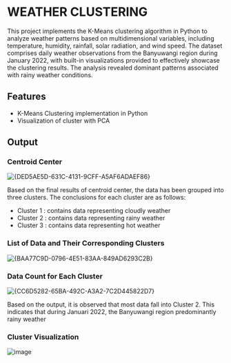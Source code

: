 # WEATHER CLUSTERING

This project implements the K-Means clustering algorithm in Python to analyze weather patterns based on multidimensional variables, including temperature, humidity, rainfall, solar radiation, and wind speed. The dataset comprises daily weather observations from the Banyuwangi region during January 2022, with built-in visualizations provided to effectively showcase the clustering results. The analysis revealed dominant patterns associated with rainy weather conditions.


## Features
- K-Means Clustering implementation in Python
- Visualization of cluster with PCA

## Output
### Centroid Center
![{DED5AE5D-631C-4131-9CFF-A5AF6ADAEF86}](https://github.com/user-attachments/assets/1209d07e-b534-4ace-bcf9-696ed0c4dd1c)

Based on the final results of centroid center, the data has been grouped into three clusters. The conclusions for each cluster are as follows:
- Cluster 1 : contains data representing cloudly weather
- Cluster 2 : contains data representing rainy weather
- Cluster 3 : contains data representing hot weather

### List of Data and Their Corresponding Clusters
![{BAA77C9D-0796-4E51-83AA-849AD6293C2B}](https://github.com/user-attachments/assets/c44777e1-d37f-4fd0-b1b8-81f130e273c4)

### Data Count for Each Cluster
![{CC6D5282-65BA-492C-A3A2-7C2D445822D7}](https://github.com/user-attachments/assets/d483b3f0-fcf3-4597-9039-7eeb089442f1)

Based on the output, it is observed that most data fall into Cluster 2. This indicates that during Januari 2022, the Banyuwangi region predominantly rainy weather

### Cluster Visualization
![image](https://github.com/user-attachments/assets/36894c20-dd1e-46ea-bf38-32c82f6871ef)

